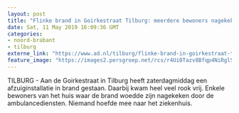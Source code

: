 ```yaml
---
layout: post
title: "Flinke brand in Goirkestraat Tilburg: meerdere bewoners nagekeken door ambulancediensten"
date: Sat, 11 May 2019 16:09:36 GMT
categories: 
- noord-brabant 
- tilburg 
externe_link: "https://www.ad.nl/tilburg/flinke-brand-in-goirkestraat-tilburg-meerdere-bewoners-nagekeken-door-ambulancediensten~a690b11f/"
feature_image: "https://images2.persgroep.net/rcs/r4Ui0Tazv8Bfqp4NiRglS8Wr-Xc/diocontent/147989589/_fitwidth/400/?appId=21791a8992982cd8da851550a453bd7f&quality=0.7"
---
```


TILBURG - Aan de Goirkestraat in Tilburg heeft zaterdagmiddag een afzuiginstallatie in brand gestaan. Daarbij kwam heel veel rook vrij. Enkele bewoners van het huis waar de brand woedde zijn nagekeken door de ambulancediensten. Niemand hoefde mee naar het ziekenhuis.
